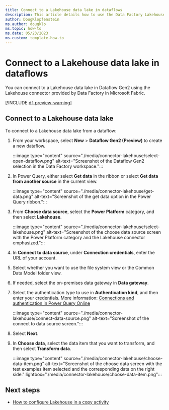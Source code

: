 ```yaml
---
title: Connect to a Lakehouse data lake in dataflows
description: This article details how to use the Data Factory Lakehouse connector in Microsoft Fabric to create a data lake connection in dataflows.
author: DougKlopfenstein
ms.author: dougklo
ms.topic: how-to
ms.date: 05/23/2023
ms.custom: template-how-to 
---
```


# Connect to a Lakehouse data lake in dataflows

You can connect to a Lakehouse data lake in Dataflow Gen2 using the Lakehouse connector provided by Data Factory in Microsoft Fabric.

[!INCLUDE [df-preview-warning](includes/data-factory-preview-warning.md)]

## Connect to a Lakehouse data lake

To connect to a Lakehouse data lake from a dataflow:

1. From your workspace, select **New** > **Dataflow Gen2 (Preview)** to create a new dataflow.

   :::image type="content" source="./media/connector-lakehouse/select-open-dataflow.png" alt-text="Screenshot of the Dataflow Gen2 selection in the Data Factory workspace.":::

1. In Power Query, either select **Get data** in the ribbon or select **Get data from another source** in the current view.

   :::image type="content" source="./media/connector-lakehouse/get-data.png" alt-text="Screenshot of the get data option in the Power Query ribbon.":::

1. From **Choose data source**, select the **Power Platform** category, and then select **Lakehouse**.

   :::image type="content" source="./media/connector-lakehouse/select-lakehouse.png" alt-text="Screenshot of the choose data source screen with the Power Platform category and the Lakehouse connector emphasized.":::

1. In **Connect to data source**, under **Connection credentials**, enter the URL of your account.

1. Select whether you want to use the file system view or the Common Data Model folder view.

1. If needed, select the on-premises data gateway in **Data gateway**.

1. Select the authentication type to use in **Authentication kind**, and then enter your credentials. More information: [Connections and authentication in Power Query Online](/power-query/connection-authentication-pqo)

   :::image type="content" source="./media/connector-lakehouse/connect-data-source.png" alt-text="Screenshot of the connect to data source screen.":::

1. Select **Next**.

1. In **Choose data**, select the data item that you want to transform, and then select **Transform data**.

   :::image type="content" source="./media/connector-lakehouse/choose-data-item.png" alt-text="Screenshot of the choose data screen with the test examples item selected and the corresponding data on the right side." lightbox="./media/connector-lakehouse/choose-data-item.png":::

## Next steps

- [How to configure Lakehouse in a copy activity](connector-lakehouse-copy-activity.md)
